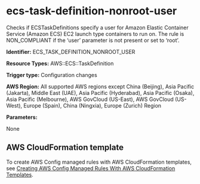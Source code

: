 # ecs\-task\-definition\-nonroot\-user<a name="ecs-task-definition-nonroot-user"></a>

Checks if ECSTaskDefinitions specify a user for Amazon Elastic Container Service \(Amazon ECS\) EC2 launch type containers to run on\. The rule is NON\_COMPLIANT if the ‘user’ parameter is not present or set to ‘root’\. 

**Identifier:** ECS\_TASK\_DEFINITION\_NONROOT\_USER

**Resource Types:** AWS::ECS::TaskDefinition

**Trigger type:** Configuration changes

**AWS Region:** All supported AWS regions except China \(Beijing\), Asia Pacific \(Jakarta\), Middle East \(UAE\), Asia Pacific \(Hyderabad\), Asia Pacific \(Osaka\), Asia Pacific \(Melbourne\), AWS GovCloud \(US\-East\), AWS GovCloud \(US\-West\), Europe \(Spain\), China \(Ningxia\), Europe \(Zurich\) Region

**Parameters:**

None  

## AWS CloudFormation template<a name="w2aac12c33c15b9d251c17"></a>

To create AWS Config managed rules with AWS CloudFormation templates, see [Creating AWS Config Managed Rules With AWS CloudFormation Templates](aws-config-managed-rules-cloudformation-templates.md)\.